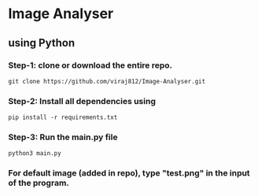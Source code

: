 # Image Analyser
## using Python

### Step-1: clone or download the entire repo.
```
git clone https://github.com/viraj812/Image-Analyser.git
```

### Step-2: Install all dependencies using
```
pip install -r requirements.txt
```

### Step-3: Run the main.py file
```
python3 main.py
```

### For default image (added in repo), type "test.png" in the input of the program.
